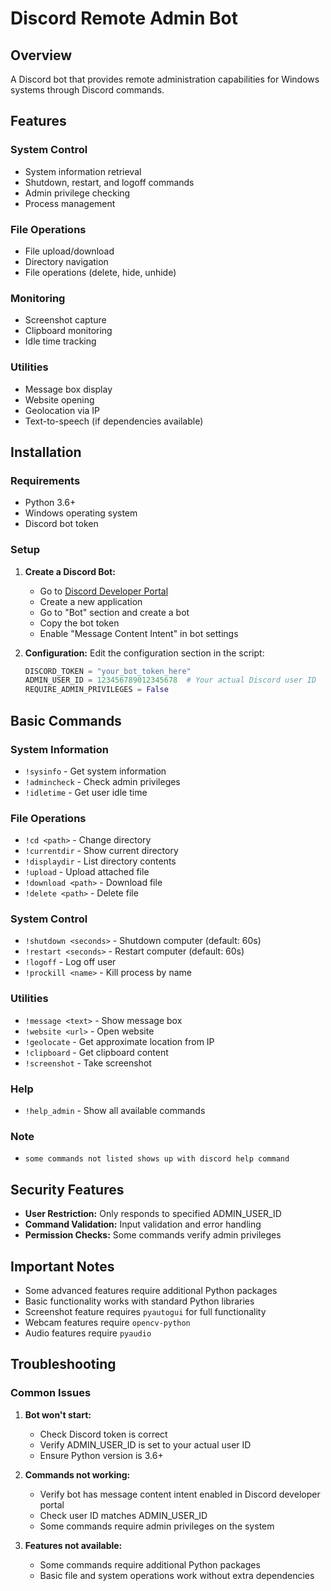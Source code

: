 # Discord Remote Admin Bot

## Overview

A Discord bot that provides remote administration capabilities for Windows systems through Discord commands.

## Features

### System Control
- System information retrieval
- Shutdown, restart, and logoff commands
- Admin privilege checking
- Process management

### File Operations
- File upload/download
- Directory navigation
- File operations (delete, hide, unhide)

### Monitoring
- Screenshot capture
- Clipboard monitoring
- Idle time tracking

### Utilities
- Message box display
- Website opening
- Geolocation via IP
- Text-to-speech (if dependencies available)

## Installation

### Requirements
- Python 3.6+
- Windows operating system
- Discord bot token

### Setup

1. **Create a Discord Bot:**
   - Go to [Discord Developer Portal](https://discord.com/developers/applications)
   - Create a new application
   - Go to "Bot" section and create a bot
   - Copy the bot token
   - Enable "Message Content Intent" in bot settings

2. **Configuration:**
   Edit the configuration section in the script:
   ```python
   DISCORD_TOKEN = "your_bot_token_here"
   ADMIN_USER_ID = 123456789012345678  # Your actual Discord user ID
   REQUIRE_ADMIN_PRIVILEGES = False
   ```

## Basic Commands

### System Information
- `!sysinfo` - Get system information
- `!admincheck` - Check admin privileges
- `!idletime` - Get user idle time

### File Operations
- `!cd <path>` - Change directory
- `!currentdir` - Show current directory
- `!displaydir` - List directory contents
- `!upload` - Upload attached file
- `!download <path>` - Download file
- `!delete <path>` - Delete file

### System Control
- `!shutdown <seconds>` - Shutdown computer (default: 60s)
- `!restart <seconds>` - Restart computer (default: 60s)
- `!logoff` - Log off user
- `!prockill <name>` - Kill process by name

### Utilities
- `!message <text>` - Show message box
- `!website <url>` - Open website
- `!geolocate` - Get approximate location from IP
- `!clipboard` - Get clipboard content
- `!screenshot` - Take screenshot

### Help
- `!help_admin` - Show all available commands
### Note
- `some commands not listed shows up with discord help command`
## Security Features

- **User Restriction:** Only responds to specified ADMIN_USER_ID
- **Command Validation:** Input validation and error handling
- **Permission Checks:** Some commands verify admin privileges

## Important Notes

- Some advanced features require additional Python packages
- Basic functionality works with standard Python libraries
- Screenshot feature requires `pyautogui` for full functionality
- Webcam features require `opencv-python`
- Audio features require `pyaudio`

## Troubleshooting

### Common Issues

1. **Bot won't start:**
   - Check Discord token is correct
   - Verify ADMIN_USER_ID is set to your actual user ID
   - Ensure Python version is 3.6+

2. **Commands not working:**
   - Verify bot has message content intent enabled in Discord developer portal
   - Check user ID matches ADMIN_USER_ID
   - Some commands require admin privileges on the system

3. **Features not available:**
   - Some commands require additional Python packages
   - Basic file and system operations work without extra dependencies

